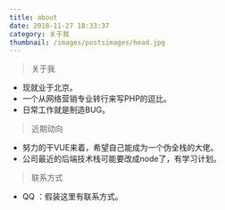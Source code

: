 ```yaml
---
title: about
date: 2018-11-27 18:33:37
category: 关于我
thumbnail: /images/postsimages/head.jpg
---
```


> 关于我

+ 现就业于北京。
+ 一个从网络营销专业转行来写PHP的逗比。
+ 日常工作就是制造BUG。

> 近期动向

+ 努力的干VUE来着，希望自己能成为一个伪全栈的大佬。
+ 公司最近的后端技术栈可能要改成node了，有学习计划。

> 联系方式

+ QQ ：假装这里有联系方式。
